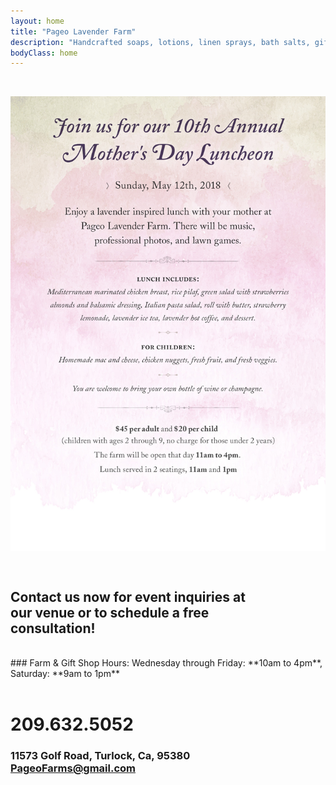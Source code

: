 ```yaml
---
layout: home
title: "Pageo Lavender Farm"
description: "Handcrafted soaps, lotions, linen sprays, bath salts, gift boxes, baskets and other unique items."
bodyClass: home
---
```

<br>
<p class="emphasize" style="text-align: center; line-height: 0;">	
  <a href="https://pageo.typeform.com/to/OI4aym" style="color: #9e0b0f; text-align: center;" target="_blank">
		<img src="/assets/img/mothersday_2019_web.jpg" alt="View Pageo Brochure" style="width:700px; text-align: center;" target="_blank"></a>
</p>

<br>

## Contact us now for event inquiries at<br>our venue or to schedule a free<br>consultation!

<br>
### Farm & Gift Shop Hours:
Wednesday through Friday: **10am to 4pm**, Saturday: **9am to 1pm**
<br><br>

# 209.632.5052
 
### 11573 Golf Road, Turlock, Ca, 95380<br>PageoFarms@gmail.com

## <br>
